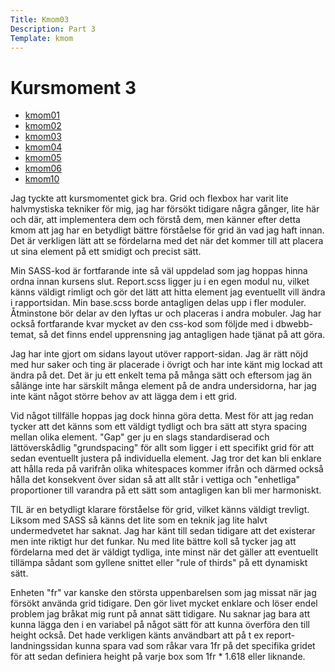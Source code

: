 ```yaml
---
Title: Kmom03
Description: Part 3
Template: kmom
---
```


Kursmoment 3
==================

* [kmom01](kmom01)
* [kmom02](kmom02)
* [kmom03](kmom03)
* [kmom04](kmom04)
* [kmom05](kmom05)
* [kmom06](kmom06)
* [kmom10](kmom10)

Jag tyckte att kursmomentet gick bra. Grid och flexbox har varit lite halvmystiska tekniker för mig, jag har försökt tidigare några gånger, lite här och där, att implementera dem och förstå dem, men känner efter detta kmom att jag har en betydligt bättre förståelse för grid än vad jag haft innan. Det är verkligen lätt att se fördelarna med det när det kommer till att placera ut sina element på ett smidigt och precist sätt. 

Min SASS-kod är fortfarande inte så väl uppdelad som jag hoppas hinna ordna innan kursens slut. Report.scss ligger ju i en egen modul nu, vilket känns väldigt rimligt och gör det lätt att hitta element jag eventuellt vill ändra i rapportsidan. Min base.scss borde antagligen delas upp i fler moduler. Åtminstone bör delar av den lyftas ur och placeras i andra mobuler. Jag har också fortfarande kvar mycket av den css-kod som följde med i dbwebb-temat, så det finns endel upprensning jag antagligen hade tjänat på att göra.

Jag har inte gjort om sidans layout utöver rapport-sidan. Jag är rätt nöjd med hur saker och ting är placerade i övrigt och har inte känt mig lockad att ändra på det. Det är ju ett enkelt tema på många sätt och eftersom jag än sålänge inte har särskilt många element på de andra undersidorna, har jag inte känt något större behov av att lägga dem i ett grid. 

Vid något tillfälle hoppas jag dock hinna göra detta. Mest för att jag redan tycker att det känns som ett väldigt tydligt och bra sätt att styra spacing mellan olika element. "Gap" ger ju en slags standardiserad och lättöverskådlig "grundspacing" för allt som ligger i ett specifikt grid för att sedan eventuellt justera på individuella element. Jag tror det kan bli enklare att hålla reda på varifrån olika whitespaces kommer ifrån och därmed också hålla det konsekvent över sidan så att allt står i vettiga och "enhetliga" proportioner till varandra på ett sätt som antagligen kan bli mer harmoniskt.

TIL är en betydligt klarare förståelse för grid, vilket känns väldigt trevligt. Liksom med SASS så känns det lite som en teknik jag lite halvt undermedvetet har saknat. Jag har känt till sedan tidigare att det existerar men inte riktigt hur det funkar. Nu med lite bättre koll så tycker jag att fördelarna med det är väldigt tydliga, inte minst när det gäller att eventuellt tillämpa sådant som gyllene snittet eller "rule of thirds" på ett dynamiskt sätt. 

Enheten "fr" var kanske den största uppenbarelsen som jag missat när jag försökt använda grid tidigare. Den gör livet mycket enklare och löser endel problem jag bråkat mig runt på annat sätt tidigare. Nu saknar jag bara att kunna lägga den i en variabel på något sätt för att kunna överföra den till height också. Det hade verkligen känts användbart att på t ex report-landningssidan kunna spara vad som råkar vara 1fr på det specifika gridet för att sedan definiera height på varje box som 1fr * 1.618 eller liknande. 
